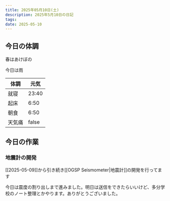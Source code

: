 ```yaml
---
title: 2025年05月10日(土)
description: 2025年5月10日の日記
tags: 
date: 2025-05-10
---
```


## 今日の体調
春はあけぼの

今日は雨

| 体調  | 元気    |
| --- | ----- |
| 就寝  | 23:40 |
| 起床  | 6:50  |
| 朝食  | 6:50  |
| 天気痛 | false |

## 今日の作業
### 地震計の開発
[[2025-05-09]]から引き続き[[OGSP Seismometer|地震計]]の開発を行ってます

今日は震度の割り出しまで進みました。明日は送信をできたらいいけど、多分学校のノート整理とかやります。ありがとうございました。